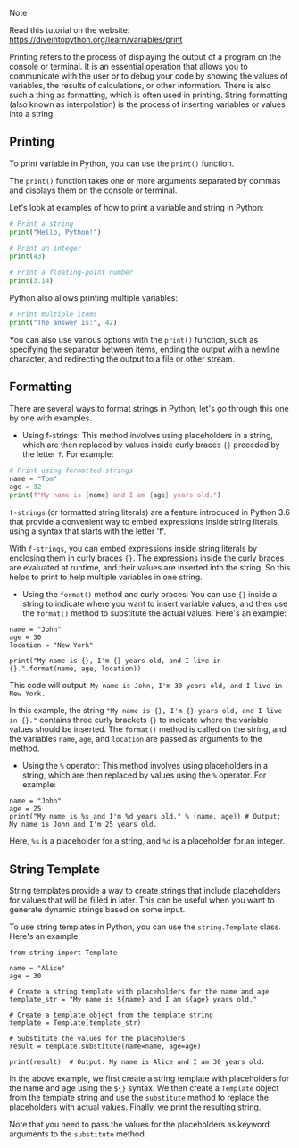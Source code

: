> [!NOTE]
> Read this tutorial on the website: https://diveintopython.org/learn/variables/print

Printing refers to the process of displaying the output of a program on the console or terminal. It is an essential operation that allows you to communicate with the user or to debug your code by showing the values of variables, the results of calculations, or other information.
There is also such a thing as formatting, which is often used in printing. String formatting (also known as interpolation) is the process of inserting variables or values into a string.

## Printing

To print variable in Python, you can use the `print()` function.

The `print()` function takes one or more arguments separated by commas and displays them on the console or terminal.

Let's look at examples of how to print a variable and string in Python:

```python
# Print a string
print("Hello, Python!")

# Print an integer
print(43)

# Print a floating-point number
print(3.14)
```

Python also allows printing multiple variables:

```python
# Print multiple items
print("The answer is:", 42)
```

You can also use various options with the `print()` function, such as specifying the separator between items, ending the output with a newline character, and redirecting the output to a file or other stream.

## Formatting

There are several ways to format strings in Python, let's go through this one by one with examples.

- Using f-strings: This method involves using placeholders in a string, which are then replaced by values inside curly braces `{}` preceded by the letter `f`. For example:

```python
# Print using formatted strings
name = "Tom"
age = 32
print(f"My name is {name} and I am {age} years old.")
```

`f-strings` (or formatted string literals) are a feature introduced in Python 3.6 that provide a convenient way to embed expressions inside string literals, using a syntax that starts with the letter 'f'.

With `f-strings`, you can embed expressions inside string literals by enclosing them in curly braces `{}`. The expressions inside the curly braces are evaluated at runtime, and their values are inserted into the string. So this helps to print to help multiple variables in one string.

- Using the `format()` method and curly braces: You can use `{}` inside a string to indicate where you want to insert variable values, and then use the `format()` method to substitute the actual values. Here's an example:

```python3
name = "John"
age = 30
location = "New York"

print("My name is {}, I'm {} years old, and I live in {}.".format(name, age, location))
```

This code will output: `My name is John, I'm 30 years old, and I live in New York.`

In this example, the string `"My name is {}, I'm {} years old, and I live in {}."` contains three curly brackets `{}` to indicate where the variable values should be inserted. The `format()` method is called on the string, and the variables `name`, `age`, and `location` are passed as arguments to the method.

- Using the `%` operator: This method involves using placeholders in a string, which are then replaced by values using the `%` operator. For example:

```python3
name = "John"
age = 25
print("My name is %s and I'm %d years old." % (name, age)) # Output: My name is John and I'm 25 years old.
```

Here, `%s` is a placeholder for a string, and `%d` is a placeholder for an integer.

## String Template

String templates provide a way to create strings that include placeholders for values that will be filled in later. This can be useful when you want to generate dynamic strings based on some input.

To use string templates in Python, you can use the `string.Template` class. Here's an example:

```python3
from string import Template

name = "Alice"
age = 30

# Create a string template with placeholders for the name and age
template_str = "My name is ${name} and I am ${age} years old."

# Create a template object from the template string
template = Template(template_str)

# Substitute the values for the placeholders
result = template.substitute(name=name, age=age)

print(result)  # Output: My name is Alice and I am 30 years old.
```

In the above example, we first create a string template with placeholders for the name and age using the `${}` syntax. We then create a `Template` object from the template string and use the `substitute` method to replace the placeholders with actual values. Finally, we print the resulting string.

Note that you need to pass the values for the placeholders as keyword arguments to the `substitute` method.
